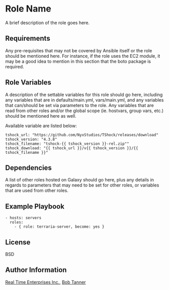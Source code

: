 # Role Name #
A brief description of the role goes here.

## Requirements ##
Any pre-requisites that may not be covered by Ansible itself or the role should be mentioned here. For instance, if the role uses the EC2 module, it may be a good idea to mention in this section that the boto package is required.

## Role Variables ##
A description of the settable variables for this role should go here, including any variables that are in defaults/main.yml, vars/main.yml, and any variables that can/should be set via parameters to the role. Any variables that are read from other roles and/or the global scope (ie. hostvars, group vars, etc.) should be mentioned here as well.

Available variable are listed below:
```
tshock_url: "https://github.com/NyxStudios/TShock/releases/download"
tshock_version: "4.3.8"
tshock_filename: "tshock-{{ tshock_version }}-rel.zip""
tshock_download: "{{ tshock_url }}/v{{ tshock_version }}/{{ tshock_filename }}"
```
## Dependencies ##
A list of other roles hosted on Galaxy should go here, plus any details in regards to parameters that may need to be set for other roles, or variables that are used from other roles.

## Example Playbook ##
```
- hosts: servers
  roles:
    - { role: terraria-server, become: yes }
```

## License ##
BSD

## Author Information ##
[Real Time Enterprises Inc.](http://www.real-time.com), 
[Bob Tanner](https://github.com/basictheprogram)